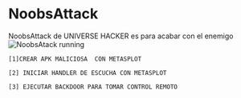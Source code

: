 # NoobsAttack
NoobsAttack de UNIVERSE HACKER es para acabar con el enemigo
![NoobsAtack running](https://static9.depositphotos.com/1010555/1192/i/600/depositphotos_11925996-stock-photo-attack.jpg)
~~~~~~~~~MENU~~~~~~~~~~~~
[1]CREAR APK MALICIOSA  CON METASPLOT

[2] INICIAR HANDLER DE ESCUCHA CON METASPLOT

[3] EJECUTAR BACKDOOR PARA TOMAR CONTROL REMOTO
